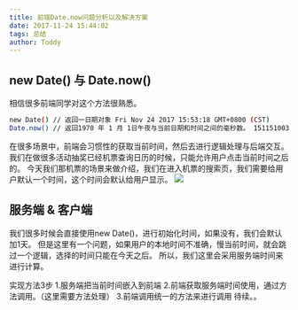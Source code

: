 ```yaml
---
title: 前端Date.now问题分析以及解决方案
date: 2017-11-24 15:44:02
tags: 总结
author: Toddy
---
```


## new Date() 与 Date.now()
相信很多前端同学对这个方法很熟悉。
```bash
new Date() // 返回一日期对象 Fri Nov 24 2017 15:53:18 GMT+0800 (CST)
Date.now() // 返回1970 年 1 月 1日午夜与当前日期和时间之间的毫秒数。 1511510039726
```
在很多场景中，前端会习惯性的获取当前时间，然后去进行逻辑处理与后端交互。
我们在做很多活动抽奖已经机票查询日历的时候，只能允许用户点击当前时间之后的。
今天我们那机票的场景来做介绍，我们在进入机票的搜索页，我们需要给用户默认一个时间，这个时间会默认给用户显示。
![](/img/2017/11/WX20171124-160439.png)

## 服务端 & 客户端
我们很多时候会直接使用new Date()，进行初始化时间，如果没有，我们会默认加1天。
但是这里有一个问题，如果用户的本地时间不准确，慢当前时间，就会跳过一个逻辑，选择的时间只能在今天之后。
所以，我们这里会采用服务端时间来进行计算。

实现方法3步
1.服务端把当前时间嵌入到前端
2.前端获取服务端时间使用，通过方法调用。（这里需要方法处理）
3.前端调用统一的方法来进行调用
待续。。